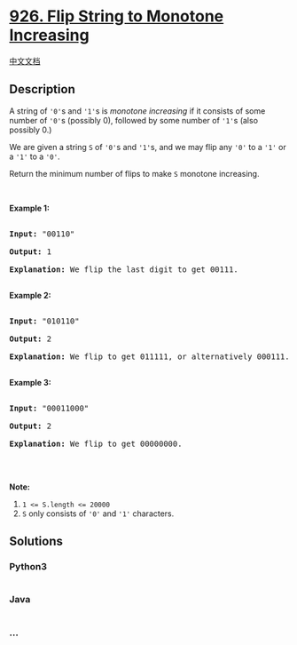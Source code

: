 # [926. Flip String to Monotone Increasing](https://leetcode.com/problems/flip-string-to-monotone-increasing)

[中文文档](/solution/0900-0999/0926.Flip%20String%20to%20Monotone%20Increasing/README.md)

## Description

<p>A string of <code>&#39;0&#39;</code>s and <code>&#39;1&#39;</code>s is <em>monotone increasing</em> if it consists of some number of <code>&#39;0&#39;</code>s (possibly 0), followed by some number of <code>&#39;1&#39;</code>s (also possibly 0.)</p>



<p>We are given a string <code>S</code> of <code>&#39;0&#39;</code>s and <code>&#39;1&#39;</code>s, and we may flip any <code>&#39;0&#39;</code> to a <code>&#39;1&#39;</code> or a <code>&#39;1&#39;</code> to a <code>&#39;0&#39;</code>.</p>



<p>Return the minimum number of flips to make <code>S</code>&nbsp;monotone increasing.</p>



<p>&nbsp;</p>



<div>

<p><strong>Example 1:</strong></p>



<pre>

<strong>Input: </strong><span id="example-input-1-1">&quot;00110&quot;</span>

<strong>Output: </strong><span id="example-output-1">1</span>

<strong>Explanation: </strong>We flip the last digit to get 00111.

</pre>



<div>

<p><strong>Example 2:</strong></p>



<pre>

<strong>Input: </strong><span id="example-input-2-1">&quot;010110&quot;</span>

<strong>Output: </strong><span id="example-output-2">2</span>

<strong>Explanation: </strong>We flip to get 011111, or alternatively 000111.

</pre>



<div>

<p><strong>Example 3:</strong></p>



<pre>

<strong>Input: </strong><span id="example-input-3-1">&quot;00011000&quot;</span>

<strong>Output: </strong><span id="example-output-3">2</span>

<strong>Explanation: </strong>We flip to get 00000000.

</pre>



<p>&nbsp;</p>



<p><strong><span>Note:</span></strong></p>



<ol>
	<li><code>1 &lt;= S.length &lt;= 20000</code></li>
	<li><code>S</code> only consists of <code>&#39;0&#39;</code> and <code>&#39;1&#39;</code> characters.</li>
</ol>

</div>

</div>

</div>

## Solutions

<!-- tabs:start -->

### **Python3**

```python

```

### **Java**

```java

```

### **...**

```

```

<!-- tabs:end -->
